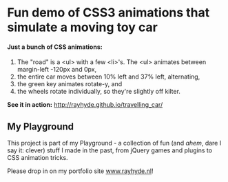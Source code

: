 <h1>Fun demo of CSS3 animations that simulate a moving toy car</h1>

<h4>Just a bunch of CSS animations:</h4>
<ol>
	<li>The "road" is a &lt;ul&gt; with a few &lt;li&gt;'s. The &lt;ul&gt; animates between margin-left -120px and 0px,</li>
	<li>the entire car moves between 10% left and 37% left, alternating,</li>
	<li>the green key animates rotate-y, and</li>
	<li>the wheels rotate individually, so they're slightly off kilter.</li>
</ol>

<p><strong>See it in action:</strong> <a href="http://rayhyde.github.io/travelling_car/">http://rayhyde.github.io/travelling_car/</a></p>

<h2>My Playground</h2>

<p>This project is part of my Playground - a collection of fun (and <em>ahem</em>, dare I say it: clever) stuff I made in the past, from jQuery games and plugins to CSS animation tricks.</p>

<p>Please drop in on my portfolio site <a href="http://www.rayhyde.nl">www.rayhyde.nl</a>!</p>